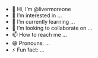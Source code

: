- 👋 Hi, I’m @livermoreone
- 👀 I’m interested in ...
- 🌱 I’m currently learning ...
- 💞️ I’m looking to collaborate on ...
- 📫 How to reach me ...
- 😄 Pronouns: ...
- ⚡ Fun fact: ...

<!---
livermoreone/livermoreone is a ✨ special ✨ repository because its `README.md` (this file) appears on your GitHub profile.
You can click the Preview link to take a look at your changes.
--->
